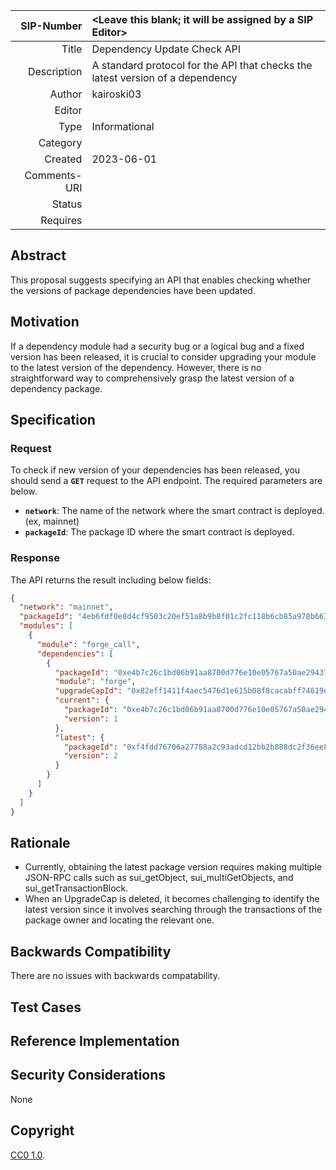 |   SIP-Number | <Leave this blank; it will be assigned by a SIP Editor>                        |
|-------------:|:-------------------------------------------------------------------------------|
|        Title | Dependency Update Check API                                                    |
|  Description | A standard protocol for the API that checks the latest version of a dependency |
|       Author | kairoski03                                                                     |
|       Editor |                                                                                |
|         Type | Informational                                                                  |
|     Category |                                                                                |
|      Created | 2023-06-01                                                                     |
| Comments-URI |                                                                                |
|       Status |                                                                                |
|     Requires |                                                                                |

## Abstract
This proposal suggests specifying an API that enables checking whether the versions of package dependencies have been updated.

## Motivation
If a dependency module had a security bug or a logical bug and a fixed version has been released, it is crucial to consider upgrading your module to the latest version of the dependency. However, there is no straightforward way to comprehensively grasp the latest version of a dependency package.

## Specification

### **Request**

To check if new version of your dependencies has been released, you should send a **`GET`** request to the API endpoint. The required parameters are below.

- **`network`**: The name of the network where the smart contract is deployed. (ex, mainnet)
- **`packageId`**: The package ID where the smart contract is deployed.

### **Response**

The API returns the result including below fields:

```json
{
  "network": "mainnet",
  "packageId": "4eb6fdf0e8d4cf9503c20ef51a8b9b8f01c2fc118b6cb85a978b6638800ce27f",
  "modules": [
    {
      "module": "forge_call",
      "dependencies": [
        {
          "packageId": "0xe4b7c26c1bd06b91aa8700d776e10e05767a50ae294372b431305cb8205a3f7f",
          "module": "forge",
          "upgradeCapId": "0x82eff1411f4aec5476d1e615b08f8cacabff74619e2cd70c6c25485a4c3e2bc9",
          "current": {
            "packageId": "0xe4b7c26c1bd06b91aa8700d776e10e05767a50ae294372b431305cb8205a3f7f",
            "version": 1
          },
          "latest": {
            "packageId": "0xf4fdd76706a27788a2c93adcd12bb2b888dc2f36ee84ca94d68910f2f671bf17",
            "version": 2
          }
        }
      ]
    }
  ]
}
```

## Rationale
- Currently, obtaining the latest package version requires making multiple JSON-RPC calls such as sui_getObject, sui_multiGetObjects, and sui_getTransactionBlock.
- When an UpgradeCap is deleted, it becomes challenging to identify the latest version since it involves searching through the transactions of the package owner and locating the relevant one.

## Backwards Compatibility

There are no issues with backwards compatability.

## Test Cases

## Reference Implementation

## Security Considerations
None

## Copyright
[CC0 1.0](../LICENSE.md).

